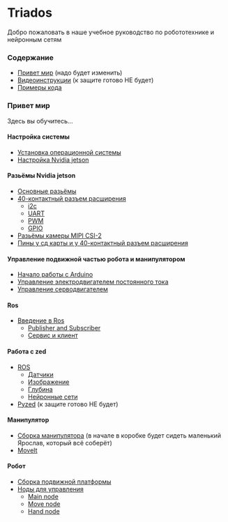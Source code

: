 # Triados
Добро пожаловать в наше учебное руководство по робототехнике и нейронным сетям

### Содержание

* [Привет мир](#привет-мир) (надо будет изменить)
* [Видеоинструкции](#видеоинструкции) (к защите готово НЕ будет)
* [Примеры кода](#примеры-кода)

### Привет мир

Здесь вы обучитесь...

#### Настройка системы
* [Установка операционной системы](docs/linux_installation.md)
* [Настройка Nvidia jetson](docs/setting_up_jetson_nano.md)

#### Разьёмы Nvidia jetson
* [Основные разьёмы](docs/ports.md)
* [40-контактный разъем расширения](docs/40-pin_expansion_header.md)
  * [i2c](docs/i2c.md)
  * [UART](docs/UART.md)
  * [PWM](docs/PWM.md)
  * [GPIO](docs/GPIO.md)
* [Разьёмы камеры MIPI CSI-2](docs/MIPI_CSI.md)
* [Пины у сд карты и у 40-контактный разъем расширения](docs/hz.md)

#### Управление подвижной частью робота и манипулятором
* [Начало работы с Arduino](docs/arduino.md)
* [Управление электродвигателем постоянного тока](docs/dc_motor.md)
* [Управление серводвигателем](docs/servomotor.md)

#### Ros
* [Введение в Ros](docs/ros)
  * [Publisher and Subscriber](docs/publisher_and_subscriber.md)
  * [Сервис и клиент](docs/service_and_client.md)

#### Работа с zed
* [ROS](docs/zed.md#ros)
  * [Датчики](docs/sensors.md)
  * [Изображение](docs/camera.md)
  * [Глубина](docs/depth.md)
  * [Нейронные сети](docs/object_detection.md)
* [Pyzed](docs/zed.md#pyzed) (к защите готово НЕ будет)

#### Манипулятор
* [Сборка манипулятора](docs/manipulator_manual.md) (в начале в коробке будет сидеть маленький Ярослав, который всё соберёт)
* [MoveIt](docs/moveit.md)

#### Робот
* [Сборка подвижной платформы](docs/platform.md)
* [Ноды для управления](docs/nodes.md)
  * [Main node](docs/main_node.md)
  * [Move node](docs/move_node.md)
  * [Hand node](docs/hand_node.md)
